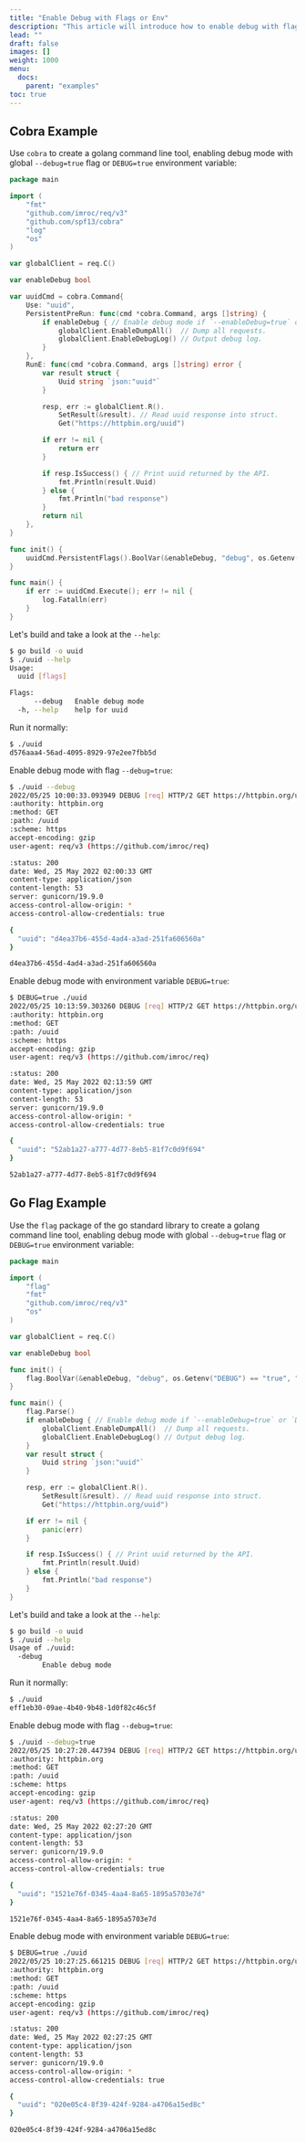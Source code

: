 ```yaml
---
title: "Enable Debug with Flags or Env"
description: "This article will introduce how to enable debug with flags or environment variable"
lead: ""
draft: false
images: []
weight: 1000
menu:
  docs:
    parent: "examples"
toc: true
---
```


## Cobra Example

Use `cobra` to create a golang command line tool, enabling debug mode with global `--debug=true` flag or `DEBUG=true` environment variable:

```go
package main

import (
	"fmt"
	"github.com/imroc/req/v3"
	"github.com/spf13/cobra"
	"log"
	"os"
)

var globalClient = req.C()

var enableDebug bool

var uuidCmd = cobra.Command{
	Use: "uuid",
	PersistentPreRun: func(cmd *cobra.Command, args []string) {
		if enableDebug { // Enable debug mode if `--enableDebug=true` or `DEBUG=true`.
			globalClient.EnableDumpAll()  // Dump all requests.
			globalClient.EnableDebugLog() // Output debug log.
		}
	},
	RunE: func(cmd *cobra.Command, args []string) error {
		var result struct {
			Uuid string `json:"uuid"`
		}

		resp, err := globalClient.R().
			SetResult(&result). // Read uuid response into struct.
			Get("https://httpbin.org/uuid")

		if err != nil {
			return err
		}

		if resp.IsSuccess() { // Print uuid returned by the API.
			fmt.Println(result.Uuid)
		} else {
			fmt.Println("bad response")
		}
		return nil
	},
}

func init() {
	uuidCmd.PersistentFlags().BoolVar(&enableDebug, "debug", os.Getenv("DEBUG") == "true", "Enable debug mode")
}

func main() {
	if err := uuidCmd.Execute(); err != nil {
		log.Fatalln(err)
	}
}
```

Let's build and take a look at the `--help`:

```bash
$ go build -o uuid
$ ./uuid --help
Usage:
  uuid [flags]

Flags:
      --debug   Enable debug mode
  -h, --help    help for uuid
```

Run it normally:

```bash
$ ./uuid
d576aaa4-56ad-4095-8929-97e2ee7fbb5d
```

Enable debug mode with flag `--debug=true`:

```bash
$ ./uuid --debug
2022/05/25 10:00:33.093949 DEBUG [req] HTTP/2 GET https://httpbin.org/uuid
:authority: httpbin.org
:method: GET
:path: /uuid
:scheme: https
accept-encoding: gzip
user-agent: req/v3 (https://github.com/imroc/req)

:status: 200
date: Wed, 25 May 2022 02:00:33 GMT
content-type: application/json
content-length: 53
server: gunicorn/19.9.0
access-control-allow-origin: *
access-control-allow-credentials: true

{
  "uuid": "d4ea37b6-455d-4ad4-a3ad-251fa606560a"
}

d4ea37b6-455d-4ad4-a3ad-251fa606560a
```

Enable debug mode with environment variable `DEBUG=true`:

```bash
$ DEBUG=true ./uuid
2022/05/25 10:13:59.303260 DEBUG [req] HTTP/2 GET https://httpbin.org/uuid
:authority: httpbin.org
:method: GET
:path: /uuid
:scheme: https
accept-encoding: gzip
user-agent: req/v3 (https://github.com/imroc/req)

:status: 200
date: Wed, 25 May 2022 02:13:59 GMT
content-type: application/json
content-length: 53
server: gunicorn/19.9.0
access-control-allow-origin: *
access-control-allow-credentials: true

{
  "uuid": "52ab1a27-a777-4d77-8eb5-81f7c0d9f694"
}

52ab1a27-a777-4d77-8eb5-81f7c0d9f694
```

## Go Flag Example

Use the `flag` package of the go standard library to create a golang command line tool, enabling debug mode with global `--debug=true` flag or `DEBUG=true` environment variable:

```go
package main

import (
	"flag"
	"fmt"
	"github.com/imroc/req/v3"
	"os"
)

var globalClient = req.C()

var enableDebug bool

func init() {
	flag.BoolVar(&enableDebug, "debug", os.Getenv("DEBUG") == "true", "Enable debug mode")
}

func main() {
	flag.Parse()
	if enableDebug { // Enable debug mode if `--enableDebug=true` or `DEBUG=true`.
		globalClient.EnableDumpAll()  // Dump all requests.
		globalClient.EnableDebugLog() // Output debug log.
	}
	var result struct {
		Uuid string `json:"uuid"`
	}

	resp, err := globalClient.R().
		SetResult(&result). // Read uuid response into struct.
		Get("https://httpbin.org/uuid")

	if err != nil {
		panic(err)
	}

	if resp.IsSuccess() { // Print uuid returned by the API.
		fmt.Println(result.Uuid)
	} else {
		fmt.Println("bad response")
	}
}
```

Let's build and take a look at the `--help`:

```bash
$ go build -o uuid
$ ./uuid --help
Usage of ./uuid:
  -debug
        Enable debug mode
```

Run it normally:

```bash
$ ./uuid
eff1eb30-09ae-4b40-9b48-1d0f82c46c5f
```

Enable debug mode with flag `--debug=true`:

```bash
$ ./uuid --debug=true
2022/05/25 10:27:20.447394 DEBUG [req] HTTP/2 GET https://httpbin.org/uuid
:authority: httpbin.org
:method: GET
:path: /uuid
:scheme: https
accept-encoding: gzip
user-agent: req/v3 (https://github.com/imroc/req)

:status: 200
date: Wed, 25 May 2022 02:27:20 GMT
content-type: application/json
content-length: 53
server: gunicorn/19.9.0
access-control-allow-origin: *
access-control-allow-credentials: true

{
  "uuid": "1521e76f-0345-4aa4-8a65-1895a5703e7d"
}

1521e76f-0345-4aa4-8a65-1895a5703e7d
```

Enable debug mode with environment variable `DEBUG=true`:

```bash
$ DEBUG=true ./uuid
2022/05/25 10:27:25.661215 DEBUG [req] HTTP/2 GET https://httpbin.org/uuid
:authority: httpbin.org
:method: GET
:path: /uuid
:scheme: https
accept-encoding: gzip
user-agent: req/v3 (https://github.com/imroc/req)

:status: 200
date: Wed, 25 May 2022 02:27:25 GMT
content-type: application/json
content-length: 53
server: gunicorn/19.9.0
access-control-allow-origin: *
access-control-allow-credentials: true

{
  "uuid": "020e05c4-8f39-424f-9284-a4706a15ed8c"
}

020e05c4-8f39-424f-9284-a4706a15ed8c
```
